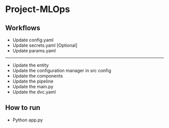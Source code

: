 # Project-MLOps
## Workflows
* Update config.yaml
* Update secrets.yaml [Optional]
* Update params.yaml
______________________________________________________________________
* Update the entity
* Update the configuration manager in src config
* Update the components
* Update the pipeline
* Update the main.py
* Update the dvc.yaml

## How to run
* Python app.py

